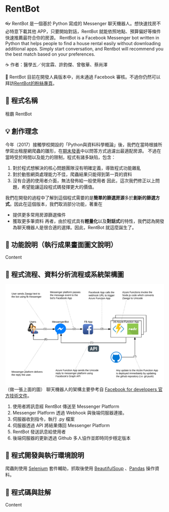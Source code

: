 # RentBot
👓 RentBot 是一個基於 Python 寫成的 Messenger 聊天機器人。想快速找房不必特意下載其他 APP，只要開始對話，RentBot 就能依照地點、預算偏好等條件快速推薦最符合你的房源。
RentBot is a Facebook Messenger bot written in Python that helps people to find a house rental easily without downloading additional apps. Simply start conversation, and Rentbot will recommend you the best match based on your preferences.

☕️ 作者：醫學五／何宣霖、許鈞傑、曾敬華、蔡尚澤

👾 RentBot 目前在開發人員版本中，尚未通過 Facebook 審核。不過你仍然可以拜訪[RentBot的粉絲專頁](https://facebook.com/ask.rentbot/)。

## 🚀 程式名稱
租霸 RentBot
## 💡 創作理念
今年（2017）接觸學校開設的「Python與資料科學概論」後，我們在當時根據所學寫出租屋網爬蟲的雛形，在[期末發表](https://github.com/dizzybaron/TMUrealEstate)中以問答方式過濾出最適配房源。
不過在當時受於時間以及能力的限制，程式有諸多缺陷，包含：
1. 對於程式想解決的核心問題團隊沒有明確定義，導致程式功能雜亂
2. 對於動態網頁處理能力不佳，爬蟲結果只能得到第一頁的資料
3. 沒有合適的使用者介面，無法發佈給一般使用者
因此，這次我們修正以上問題，希望能讓這段程式碼發揮更大的價值。

我們在開發的過程中了解到這個程式需要的是**簡單的篩選房源**多於**創新的篩選方式**。因此在這個版本，我們取消部分功能，著重在
* 提供更多常用房源篩選條件
* 獲取更多筆資料
再者，由於程式具有**輕量化**以及**對話式**的特性，我們認為開發為聊天機器人是很合適的選擇。因此，RentBot 就這麼誕生了。


## 🤖 功能說明（執行成果畫面圖文說明）
Content
## 🚦 程式流程、資料分析流程或系統架構圖
![MessengerBotArchitecture](./img/struc.png)
（做一張上面的圖）
聊天機器人的架構主要參考自 [Facebook for developers 官方技術文件](https://developers.facebook.com/products/messenger/overview/)。
1. 使用者將訊息經 RentBot 傳送至 Messenger Platform
2. Messenger Platform 透過 Webhook 與後端伺服器連接。
3. 伺服器收到指令，執行 .py 檔案
4. 伺服器透過 API 將結果傳回 Messenger Platform
5. RentBot 發送訊息給使用者
6. 後端伺服器的更新透過 Github 多人協作並即時同步穩定版本



## 🎯 程式開發與執行環境說明
爬蟲則使用 [Selenium](http://www.seleniumhq.org) 套件輔助，抓取後使用 [BeautifulSoup](https://www.crummy.com/software/BeautifulSoup/bs4/doc/) 、[Pandas](https://pandas.pydata.org) 操作資料。

## 📝 程式碼與註解
Content
